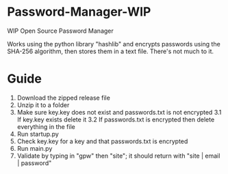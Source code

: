 # Password-Manager-WIP
WIP Open Source Password Manager

Works using the python library "hashlib" and encrypts passwords using the SHA-256 algorithm, then stores them in a text file.
There's not much to it.

# Guide
1. Download the zipped release file
2. Unzip it to a folder
3. Make sure key.key does not exist and passwords.txt is not encrypted
3.1 If key.key exists delete it
3.2 If passwords.txt is encrypted then delete everything in the file
4. Run startup.py
5. Check key.key for a key and that passwords.txt is encrypted
6. Run main.py
7. Validate by typing in "gpw" then "site"; it should return with "site | email | password"
